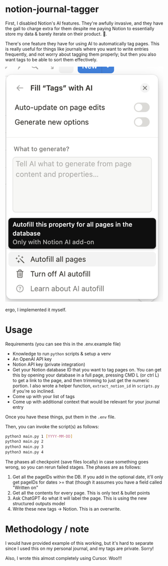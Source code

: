 # notion-journal-tagger

First, I disabled Notion's AI features. They're awfully invasive, and they have the gall to charge extra for them despite me paying Notion to essentially store my data & barely iterate on their product. 🤮.

There's one feature they have for using AI to automatically tag pages. This is really useful for things like journals where you want to write entries frequently, and not worry about tagging them properly; but then you also want tags to be able to sort them effectively.

![Notion AI Tagging](images/notion-ai-tag.png)

ergo, I implemented it myself.

# Usage

Requirements (you can see this in the .env.example file)
* Knowledge to run `python` scripts & setup a venv
* An OpenAI API key
* Notion API key (private integration)
* Get your Notion database ID that you want to tag pages on. You can get this by opening your database in a full page, pressing CMD L (or ctrl L) to get a link to the page, and then trimming to just get the numeric portion. I also wrote a helper function, `extract_notion_id` in `scripts.py` if you're so inclined.
* Come up with your list of tags
* Come up with additional context that would be relevant for your journal entry

Once you have these things, put them in the `.env` file.

Then, you can invoke the script(s) as follows:

```sh
python3 main.py 1 [YYYY-MM-DD]
python3 main.py 2
python3 main.py 3
python3 main.py 4
```

The phases all checkpoint (save files locally) in case something goes wrong, so you can rerun failed stages. The phases are as follows:

1. Get all the pageIDs within the DB. If you add in the optional date, it'll only get pageIDs for dates >= that (though it assumes you have a field called "Written on"
2. Get all the contents for every page. This is only text & bullet points
3. Ask ChatGPT 4o what it will label the page. This is using the new structured outputs model
4. Write these new tags -> Notion. This is an overwrite.

# Methodology / note

I would have provided example of this working, but it's hard to separate since I used this on my personal journal, and my tags are private. Sorry!

Also, I wrote this almost completely using Cursor. Woo!!!
